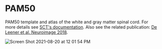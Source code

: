 # PAM50

PAM50 template and atlas of the white and gray matter spinal cord. For more details see [SCT's documentation](https://spinalcordtoolbox.com/en/latest/overview/concepts/pam50.html). Also see the related publication: [De Leener et al. Neuroimage 2018](https://pubmed.ncbi.nlm.nih.gov/29061527/).

![Screen Shot 2021-08-20 at 12 01 54 PM](https://user-images.githubusercontent.com/2482071/130217021-d0064253-a540-4b39-b426-d1fe731ceb4c.png)

